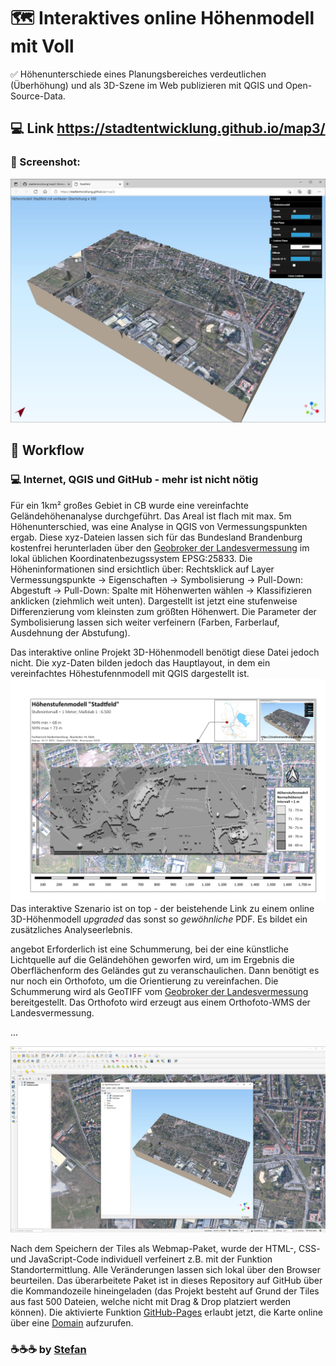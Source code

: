 # :world_map: Interaktives online Höhenmodell mit Voll
:white_check_mark: Höhenunterschiede eines Planungsbereiches verdeutlichen (Überhöhung) und als 3D-Szene im Web publizieren mit QGIS und Open-Source-Data.

## :computer: Link https://stadtentwicklung.github.io/map3/

### :camera_flash: Screenshot:
![Screenshot der GitHub-Pages App](https://raw.githubusercontent.com/stadtentwicklung/map3/master/img/screenshot.JPG)

## :rocket: Workflow

### :computer: Internet, QGIS und GitHub - mehr ist nicht nötig

Für ein 1km² großes Gebiet in CB wurde eine vereinfachte Geländehöhenanalyse durchgeführt. Das Areal ist flach mit max. 5m Höhenunterschied, was eine Analyse in QGIS von Vermessungspunkten ergab. Diese xyz-Dateien lassen sich für das Bundesland Brandenburg kostenfrei herunterladen über den [Geobroker der Landesvermessung](https://geobroker.geobasis-bb.de/basiskarte.php?mode=startup&aProductId=488a2b53-564f-43eb-88ec-0d87bb43ed20) im lokal üblichen Koordinatenbezugssystem EPSG:25833. Die Höheninformationen sind ersichtlich über: Rechtsklick auf Layer Vermessungspunkte -> Eigenschaften -> Symbolisierung -> Pull-Down: Abgestuft -> Pull-Down: Spalte mit Höhenwerten wählen -> Klassifizieren anklicken (ziehmlich weit unten). Dargestellt ist jetzt eine stufenweise Differenzierung vom kleinsten zum größten Höhenwert. Die Parameter der Symbolisierung lassen sich weiter verfeinern (Farben, Farberlauf, Ausdehnung der Abstufung).

Das interaktive online Projekt 3D-Höhenmodell benötigt diese Datei jedoch nicht. Die xyz-Daten bilden jedoch das Hauptlayout, in dem ein vereinfachtes Höhestufennmodell mit QGIS dargestellt ist.
![Screenshot der PDF mit Höhenstufenmodell und Link zum interaktiven Höhenmodell](https://raw.githubusercontent.com/stadtentwicklung/map3/master/img/stufen.jpg)
Das interaktive Szenario ist on top - der beistehende Link zu einem online 3D-Höhenmodell _upgraded_ das sonst so _gewöhnliche_ PDF. Es bildet ein zusätzliches Analyseerlebnis. 


angebot Erforderlich ist eine Schummerung, bei der eine künstliche Lichtquelle auf die Geländehöhen geworfen wird, um im Ergebnis die Oberflächenform des Geländes gut zu veranschaulichen. Dann benötigt es nur noch ein Orthofoto, um die Orientierung zu vereinfachen. Die Schummerung wird als GeoTIFF vom [Geobroker der Landesvermessung](https://geobroker.geobasis-bb.de/basiskarte.php?mode=startup&aProductId=488a2b53-564f-43eb-88ec-0d87bb43ed20) bereitgestellt. Das Orthofoto wird erzeugt aus einem Orthofoto-WMS der Landesvermessung. 

...

![Screenshot Workflow](https://raw.githubusercontent.com/stadtentwicklung/map3/master/img/qgis.JPG)

Nach dem Speichern der Tiles als Webmap-Paket, wurde der HTML-, CSS- und JavaScript-Code individuell verfeinert z.B. mit der Funktion Standortermittlung. Alle Veränderungen lassen sich lokal über den Browser beurteilen. Das überarbeitete Paket ist in dieses Repository auf GitHub über die Kommandozeile hineingeladen (das Projekt besteht auf Grund der Tiles aus fast 500 Dateien, welche nicht mit Drag & Drop platziert werden können). Die aktivierte Funktion [GitHub-Pages](https://pages.github.com/) erlaubt jetzt, die Karte online über eine [Domain](https://stadtentwicklung.github.io/map3/) aufzurufen.

### :coffee::coffee::coffee: by [Stefan](https://github.com/stefanstoehr)

